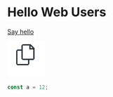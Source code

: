 # Hello Web Users

[Say hello](command:getting-started-sample.sayHello)

![Small Image](./small-image.png)

```ts
const a = 12;
```
